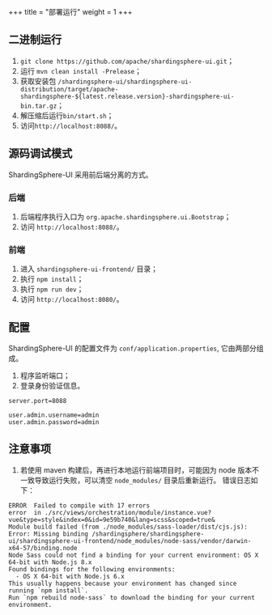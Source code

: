+++
title = "部署运行"
weight = 1
+++

## 二进制运行

1. `git clone https://github.com/apache/shardingsphere-ui.git`；
1. 运行 `mvn clean install -Prelease`；
1. 获取安装包 `/shardingsphere-ui/shardingsphere-ui-distribution/target/apache-shardingsphere-${latest.release.version}-shardingsphere-ui-bin.tar.gz`；
1. 解压缩后运行`bin/start.sh`；
1. 访问`http://localhost:8088/`。

## 源码调试模式

ShardingSphere-UI 采用前后端分离的方式。

### 后端

1. 后端程序执行入口为 `org.apache.shardingsphere.ui.Bootstrap`；
1. 访问 `http://localhost:8088/`。

### 前端

1. 进入 `shardingsphere-ui-frontend/` 目录；
1. 执行 `npm install`；
1. 执行 `npm run dev`；
1. 访问 `http://localhost:8080/`。

## 配置

ShardingSphere-UI 的配置文件为 `conf/application.properties`, 它由两部分组成。

1. 程序监听端口；
1. 登录身份验证信息。

```properties
server.port=8088

user.admin.username=admin
user.admin.password=admin
```

## 注意事项

1. 若使用 maven 构建后，再进行本地运行前端项目时，可能因为 node 版本不一致导致运行失败，可以清空 `node_modules/` 目录后重新运行。
错误日志如下：

```
ERROR  Failed to compile with 17 errors
error  in ./src/views/orchestration/module/instance.vue?vue&type=style&index=0&id=9e59b740&lang=scss&scoped=true&
Module build failed (from ./node_modules/sass-loader/dist/cjs.js):
Error: Missing binding /shardingsphere/shardingsphere-ui/shardingsphere-ui-frontend/node_modules/node-sass/vendor/darwin-x64-57/binding.node
Node Sass could not find a binding for your current environment: OS X 64-bit with Node.js 8.x
Found bindings for the following environments:
  - OS X 64-bit with Node.js 6.x
This usually happens because your environment has changed since running `npm install`.
Run `npm rebuild node-sass` to download the binding for your current environment.
```
